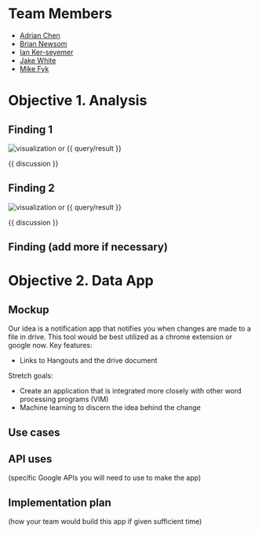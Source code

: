 # Team Members

* [Adrian Chen](github.com/adrian-chen)
* [Brian Newsom](github.com/briannewsom)
* [Ian Ker-seyemer](github.com/ianks)
* [Jake White](github.com/jakewhite8)
* [Mike Fyk](github.com/thefyk)

# Objective 1. Analysis

## Finding 1

![visualization](viz.png) or {{ query/result }}

{{ discussion }}

## Finding 2

![visualization](viz.png) or {{ query/result }}

{{ discussion }}

## Finding (add more if necessary)

# Objective 2. Data App

## Mockup 

Our idea is a notification app that notifies you when changes are made to a file in drive. This tool would be best utilized as a chrome extension or google now.
Key features:
* Links to Hangouts and the drive document

Stretch goals:
* Create an application that is integrated more closely with other word processing programs (VIM)
* Machine learning to discern the idea behind the change

## Use cases 


## API uses 

(specific Google APIs you will need to use to make the app)

## Implementation plan 

(how your team would build this app if given sufficient time)

